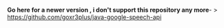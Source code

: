 **Go here for a newer version , i don't support this repository any more**- >  https://github.com/goxr3plus/java-google-speech-api

